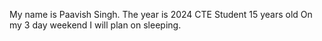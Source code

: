 My name is Paavish Singh. 
The year is 2024
CTE Student
15 years old
On my 3 day weekend I will plan on sleeping.

